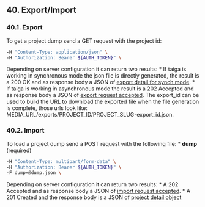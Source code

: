 ## 40. Export/Import
### 40.1. Export
To get a project dump send a GET request with the project id:
```bash
-H "Content-Type: application/json" \
-H "Authorization: Bearer ${AUTH_TOKEN}" \
```
Depending on server configuration it can return two results:
*
If taiga is working in synchronous mode the json file is directly generated, the result is a 200 OK and as response body a JSON of [export detail for synch mode](https://docs.taiga.io/api.html#object-export-synch).
*
If taiga is working in asynchronous mode the result is a 202 Accepted and as response body a JSON of [export request accepted](https://docs.taiga.io/api.html#object-export-accepted). The export_id can be used to build the URL to download the exported file when the file generation is complete, those urls look like: MEDIA_URL/exports/PROJECT_ID/PROJECT_SLUG-export_id.json.
### 40.2. Import
To load a project dump send a POST request with the following file:
*
**dump** (required)
```bash
-H "Content-Type: multipart/form-data" \
-H "Authorization: Bearer ${AUTH_TOKEN}" \
-F dump=@dump.json \
```
Depending on server configuration it can return two results:
*
A 202 Accepted and as response body a JSON of [import request accepted](https://docs.taiga.io/api.html#object-import-accepted).
*
A 201 Created and the response body is a JSON of [project detail object](https://docs.taiga.io/api.html#object-project-detail)
